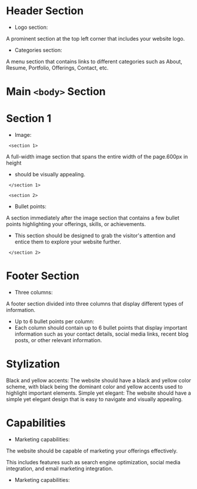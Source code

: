 # Header Section 

- Logo section: 

A prominent section at the top left corner that includes your website logo.

- Categories section:

 A menu section that contains links to different categories such as About, Resume, Portfolio, Offerings, Contact, etc.

# Main `<body>` Section

# Section 1

- Image:

` <section 1>` 

A full-width image section that spans the entire width of the page.600px in height 
* should be visually appealing.

` </section 1>` 

` <section 2>` 

- Bullet points:

 A section immediately after the image section that contains a few bullet points highlighting your offerings, skills, or achievements. 
* This section should be designed to grab the visitor's attention and entice them to explore your website further.

` </section 2>` 


# Footer Section


- Three columns:

A footer section divided into three columns that display different types of information.

- Up to 6 bullet points per column:
- Each column should contain up to 6 bullet points that display important information such as your contact details, social media links, recent blog posts, or other relevant information.


# Stylization


Black and yellow accents: The website should have a black and yellow color scheme, with black being the dominant color and yellow accents used to highlight important elements.
Simple yet elegant: The website should have a simple yet elegant design that is easy to navigate and visually appealing.

# Capabilities


- Marketing capabilities: 

The website should be capable of marketing your offerings effectively. 

This includes features such as search engine optimization, social media integration, and email marketing integration.
- Marketing capabilities: 
